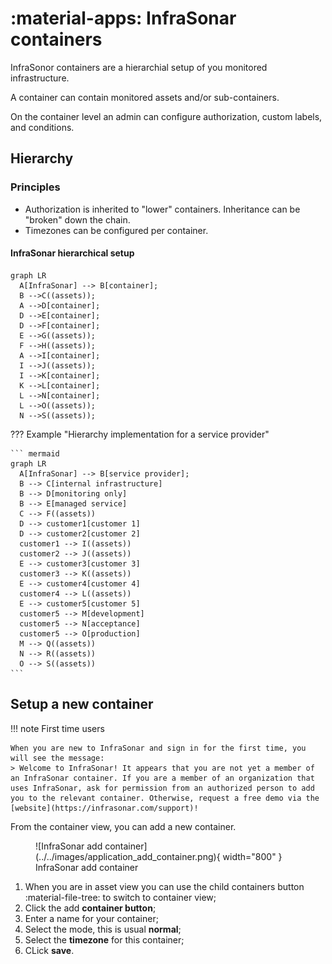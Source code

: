 # :material-apps: InfraSonar containers 

InfraSonor containers are a hierarchial setup of you monitored infrastructure.

A container can contain monitored assets and/or sub-containers.

On the container level an admin can configure authorization, custom labels, and conditions.

## Hierarchy

### Principles

* Authorization is inherited to "lower" containers. Inheritance can be "broken" down the chain.
* Timezones can be configured per container.

#### InfraSonar hierarchical setup

``` mermaid
graph LR
  A[InfraSonar] --> B[container];
  B -->C((assets));
  A -->D[container];
  D -->E[container];
  D -->F[container];
  E -->G((assets));
  F -->H((assets));
  A -->I[container];
  I -->J((assets));
  I -->K[container];
  K -->L[container];
  L -->N[container];
  L -->O((assets));
  N -->S((assets));
```

??? Example "Hierarchy implementation for a service provider"

    ``` mermaid
    graph LR
      A[InfraSonar] --> B[service provider];
      B --> C[internal infrastructure]
      B --> D[monitoring only]
      B --> E[managed service]
      C --> F((assets))
      D --> customer1[customer 1]
      D --> customer2[customer 2]
      customer1 --> I((assets))
      customer2 --> J((assets))
      E --> customer3[customer 3]
      customer3 --> K((assets))
      E --> customer4[customer 4]
      customer4 --> L((assets))
      E --> customer5[customer 5]
      customer5 --> M[development]
      customer5 --> N[acceptance]
      customer5 --> O[production]
      M --> Q((assets))
      N --> R((assets))
      O --> S((assets))
    ```

## Setup a new container

!!! note First time users

    When you are new to InfraSonar and sign in for the first time, you will see the message:
    > Welcome to InfraSonar! It appears that you are not yet a member of an InfraSonar container. If you are a member of an organization that uses InfraSonar, ask for permission from an authorized person to add you to the relevant container. Otherwise, request a free demo via the [website](https://infrasonar.com/support)!

From the container view, you can add a new container.

<figure markdown>
  ![InfraSonar add container](../../images/application_add_container.png){ width="800" }
  <figcaption>InfraSonar add container</figcaption>
</figure>

1. When you are in asset view you can use the child containers button :material-file-tree: to switch to container view;
2. Click the add **container button**;
3. Enter a name for your container;
4. Select the mode, this is usual **normal**;
5. Select the **timezone** for this container;
6. CLick **save**.